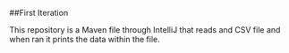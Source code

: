 ##First Iteration

This repository is a Maven file through IntelliJ that reads and CSV file and when ran it prints the data within the file.
